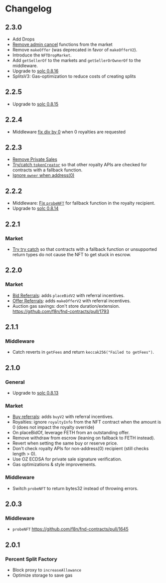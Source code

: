 # Changelog

## 2.3.0

- Add Drops
- [Remove admin cancel](https://github.com/f8n/fnd-contracts/pull/1973) functions from the market
- Remove `makeOffer` (was deprecated in favor of `makeOfferV2`).
- Introduce the `NFTDropMarket`.
- Add `getSellerOf` to the markets and `getSellerOrOwnerOf` to the middleware.
- Upgrade to [solc 0.8.16](https://github.com/ethereum/solidity/releases/tag/v0.8.16)
- SplitsV3: Gas-optimization to reduce costs of creating splits

## 2.2.5

- Upgrade to [solc 0.8.15](https://github.com/ethereum/solidity/releases/tag/v0.8.15)

## 2.2.4

- Middleware [fix div by 0](https://github.com/f8n/fnd-contracts/pull/1888) when 0 royalties are requested

## 2.2.3

- [Remove Private Sales](https://github.com/f8n/fnd-contracts/pull/1864)
- [Try/catch `tokenCreator`](https://github.com/f8n/fnd-contracts/pull/1867) so that other royalty APIs are checked for contracts with a fallback function.
- [Ignore `owner` when address(0)](https://github.com/f8n/fnd-contracts/pull/1868)

## 2.2.2

- Middleware: [Fix `probeNFT`](https://github.com/f8n/fnd-contracts/pull/1865) for fallback function in the royalty recipient.
- Upgrade to [solc 0.8.14](https://github.com/ethereum/solidity/releases/tag/v0.8.14)

## 2.2.1

### Market

- [Try try catch](https://github.com/f8n/fnd-contracts/pull/1838) so that contracts with a fallback function or unsupported return types do not cause the NFT to get stuck in escrow.

## 2.2.0

### Market

- [Bid Referrals](https://github.com/f8n/fnd-contracts/pull/1782): adds `placeBidV2` with referral incentives.
- [Offer Referrals](https://github.com/f8n/fnd-contracts/pull/1790): adds `makeOfferV2` with referral incentives.
- Auction gas savings: don't store duration/extension. https://github.com/f8n/fnd-contracts/pull/1793

## 2.1.1

### Middleware

- Catch reverts in `getFees` and return `keccak256("Failed to getFees")`.

## 2.1.0

### General

- Upgrade to [solc 0.8.13](https://github.com/ethereum/solidity/releases/tag/v0.8.13)

### Market

- [Buy referrals](https://github.com/f8n/fnd-contracts/pull/1726): adds `buyV2` with referral incentives.
- Royalties: ignore `royaltyInfo` from the NFT contract when the amount is 0 (does not impact the royalty override)
- On placeBidOf, leverage FETH from an outstanding offer.
- Remove withdraw from escrow (leaning on fallback to FETH instead).
- Revert when setting the same buy or reserve price.
- Don't check royalty APIs for non-address(0) recipient (still checks length > 0).
- Use OZ ECDSA for private sale signature verification.
- Gas optimizations & style improvements.

### Middleware

- Switch `probeNFT` to return bytes32 instead of throwing errors.

## 2.0.3

### Middleware

- `probeNFT` https://github.com/f8n/fnd-contracts/pull/1645

## 2.0.1

### Percent Split Factory

- Block proxy to `increaseAllowance`
- Optimize storage to save gas
